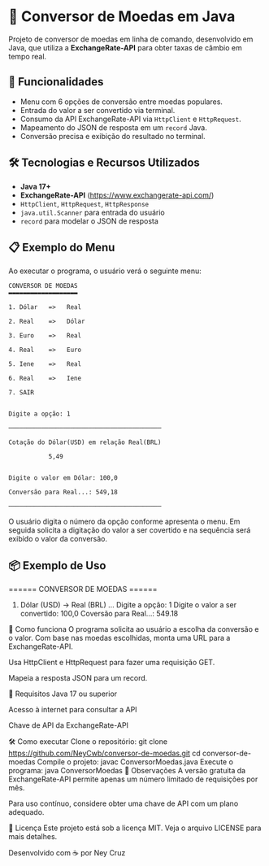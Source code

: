 # 💱 Conversor de Moedas em Java

Projeto de conversor de moedas em linha de comando, desenvolvido em Java, que utiliza a **ExchangeRate-API** para obter taxas de câmbio em tempo real.

## 🚀 Funcionalidades

- Menu com 6 opções de conversão entre moedas populares.
- Entrada do valor a ser convertido via terminal.
- Consumo da API ExchangeRate-API via `HttpClient` e `HttpRequest`.
- Mapeamento do JSON de resposta em um `record` Java.
- Conversão precisa e exibição do resultado no terminal.

## 🛠️ Tecnologias e Recursos Utilizados

- **Java 17+**
- **ExchangeRate-API** (https://www.exchangerate-api.com/)
- `HttpClient`, `HttpRequest`, `HttpResponse`
- `java.util.Scanner` para entrada do usuário
- `record` para modelar o JSON de resposta

## 📋 Exemplo do Menu

Ao executar o programa, o usuário verá o seguinte menu:








	CONVERSOR DE MOEDAS
	▬▬▬▬▬▬▬▬▬▬▬▬▬▬▬▬▬▬▬

	1. Dólar   =>	Real

	2. Real    =>	Dólar

	3. Euro    =>	Real

	4. Real    =>	Euro

	5. Iene    =>	Real

	6. Real    =>	Iene

	7. SAIR


	Digite a opção: 1

	──────────────────────────────────────────

	Cotação do Dólar(USD) em relação Real(BRL) 

			   5,49


	Digite o valor em Dólar: 100,0

	Conversão para Real...: 549,18

	──────────────────────────────────────────


O usuário digita o número da opção conforme apresenta o menu. Em seguida solicita a digitação do valor a ser covertido e na sequência será exibido o valor da conversão.

## 📦 Exemplo de Uso
====== CONVERSOR DE MOEDAS ======
1. Dólar (USD) → Real (BRL)
...
Digite a opção: 1
Digite o valor a ser convertido: 100,0
Coversão para Real...:  549.18

🧠 Como funciona
O programa solicita ao usuário a escolha da conversão e o valor.
Com base nas moedas escolhidas, monta uma URL para a ExchangeRate-API.

Usa HttpClient e HttpRequest para fazer uma requisição GET.

Mapeia a resposta JSON para um record. 

🔑 Requisitos
Java 17 ou superior

Acesso à internet para consultar a API

Chave de API da ExchangeRate-API 

🛠️ Como executar
Clone o repositório:
git clone https://github.com/NeyCwb/conversor-de-moedas.git
cd conversor-de-moedas
Compile o projeto:
javac ConversorMoedas.java
Execute o programa:
java ConversorMoedas
📎 Observações
A versão gratuita da ExchangeRate-API permite apenas um número limitado de requisições por mês.

Para uso contínuo, considere obter uma chave de API com um plano adequado.

📄 Licença
Este projeto está sob a licença MIT. Veja o arquivo LICENSE para mais detalhes.

Desenvolvido com ☕ por Ney Cruz
